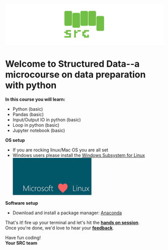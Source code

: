 <img src='src/bg-05.png' widht=500>

# Welcome to Structured Data--a microcourse on data preparation with python

**In this course you will learn:**

* Python (basic)
* Pandas (basic)
* Input/Output IO in python (basic)
* Loop in python (basic)
* Jupyter notebook (basic)

**OS setup**

* If you are rocking linux/Mac OS you are all set 
* Windows users please install the [Windows Subsystem for Linux](https://docs.microsoft.com/en-us/windows/wsl/install-win10)
<br><img src='src/mlvl.jpg' width=250>

**Software setup**
* Download and install a package manager: [Anaconda](https://www.anaconda.com/download/)

That's it! fire up your terminal and let's hit the [**hands on
session**](https://gitpitch.com/fibonaccirabbits/structured_data).\
Once you're done, we'd love to hear your [**feedback**](https://goo.gl/forms/cYTLx15fmxId2mG73).


Have fun coding!\
**Your SRC team**

